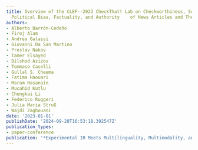 ```yaml
---
title: Overview of the CLEF--2023 CheckThat! Lab on Checkworthiness, Subjectivity,
  Political Bias, Factuality, and Authority    of News Articles and Their Source
authors:
- Alberto Barrón-Cedeño
- Firoj Alam
- Andrea Galassi
- Giovanni Da San Martino
- Preslav Nakov
- Tamer Elsayed
- Dilshod Azizov
- Tommaso Caselli
- Gullal S. Cheema
- Fatima Haouari
- Maram Hasanain
- Mucahid Kutlu
- Chengkai Li
- Federico Ruggeri
- Julia Maria Struß
- Wajdi Zaghouani
date: '2023-01-01'
publishDate: '2024-09-28T16:53:18.392547Z'
publication_types:
- paper-conference
publication: '*Experimental IR Meets Multilinguality, Multimodality, and Interaction*'
---
```

